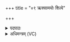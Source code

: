 +++
title = "०९ ऋक्सामयोः शिल्पे"

+++
<details><summary>पदपाठः</summary>

ऋक्सा॒मयो॒रित्यृ॑क्ऽसा॒मयोः॑। शि॒ल्पे॒ऽइति॒ शि॒ल्पे॑। स्थः॒। तेऽइति॒ ते। वा॒म्। आ। र॒भे॒। तेऽइति॒ ते। मा॒। पा॒त॒म्। आ। अ॒स्य। य॒ज्ञस्य॑। उ॒दृचः॒ इत्यु॒त्ऽऋचः॑। शर्म्म॑। अ॒सि॒। शर्म्म॑। मे॒। य॒च्छ॒। नमः॑। ते॒। अ॒स्तु॒। मा। मा॒। हि॒ꣳसीः॒। ९।
</details>

<details><summary>अधिमन्त्रम् (VC)</summary>

- विद्वान् देवता
- आङ्गिरस ऋषयः
- आर्षी पङ्क्तिः
- पञ्चमः
</details>
